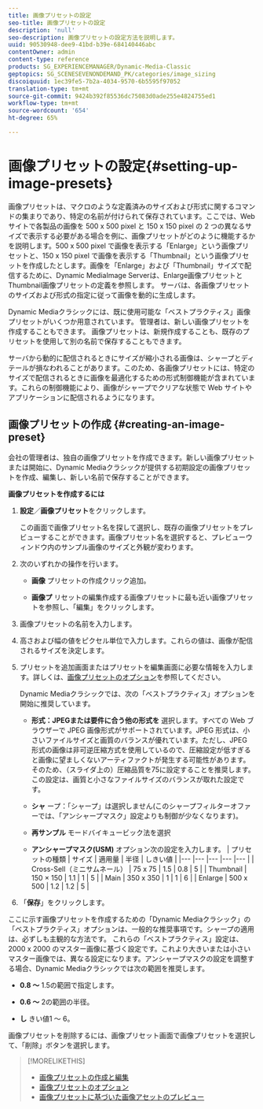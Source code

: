 ```yaml
---
title: 画像プリセットの設定
seo-title: 画像プリセットの設定
description: 'null'
seo-description: 画像プリセットの設定方法を説明します。
uuid: 90530948-dee9-41bd-b39e-684140446abc
contentOwner: admin
content-type: reference
products: SG_EXPERIENCEMANAGER/Dynamic-Media-Classic
geptopics: SG_SCENESEVENONDEMAND_PK/categories/image_sizing
discoiquuid: 1ec39fe5-7b2a-4034-9570-6b5595f97052
translation-type: tm+mt
source-git-commit: 9424b392f85536dc75083d0ade255e4824755ed1
workflow-type: tm+mt
source-wordcount: '654'
ht-degree: 65%

---
```



# 画像プリセットの設定{#setting-up-image-presets}

画像プリセットは、マクロのような定義済みのサイズおよび形式に関するコマンドの集まりであり、特定の名前が付けられて保存されています。ここでは、Web サイトで各製品の画像を 500 x 500 pixel と 150 x 150 pixel の 2 つの異なるサイズで表示する必要がある場合を例に、画像プリセットがどのように機能するかを説明します。500 x 500 pixel で画像を表示する「Enlarge」という画像プリセットと、150 x 150 pixel で画像を表示する「Thumbnail」という画像プリセットを作成したとします。画像を「Enlarge」および「Thumbnail」サイズで配信するために、Dynamic MediaImage Serverは、Enlarge画像プリセットとThumbnail画像プリセットの定義を参照します。 サーバは、各画像プリセットのサイズおよび形式の指定に従って画像を動的に生成します。

Dynamic Mediaクラシックには、既に使用可能な「ベストプラクティス」画像プリセットがいくつか用意されています。 管理者は、新しい画像プリセットを作成することもできます。 画像プリセットは、新規作成することも、既存のプリセットを使用して別の名前で保存することもできます。

サーバから動的に配信されるときにサイズが縮小される画像は、シャープとディテールが損なわれることがあります。このため、各画像プリセットには、特定のサイズで配信されるときに画像を最適化するための形式制御機能が含まれています。これらの制御機能により、画像がシャープでクリアな状態で Web サイトやアプリケーションに配信されるようになります。

## 画像プリセットの作成  {#creating-an-image-preset}

会社の管理者は、独自の画像プリセットを作成できます。新しい画像プリセットまたは開始に、Dynamic Mediaクラシックが提供する初期設定の画像プリセットを作成、編集し、新しい名前で保存することができます。

**画像プリセットを作成するには**

1. **設定**／**画像プリセット**&#x200B;をクリックします。

   この画面で画像プリセット名を探して選択し、既存の画像プリセットをプレビューすることができます。画像プリセット名を選択すると、プレビューウィンドウ内のサンプル画像のサイズと外観が変わります。

1. 次のいずれかの操作を行います。

   * **画像**
プリセットの作成クリック追加。

   * **画像プ**
リセットの編集作成する画像プリセットに最も近い画像プリセットを参照し、「編集」をクリックします。

1. 画像プリセットの名前を入力します。
1. 高さおよび幅の値をピクセル単位で入力します。これらの値は、画像が配信されるサイズを決定します。
1. プリセットを追加画面またはプリセットを編集画面に必要な情報を入力します。詳しくは、[画像プリセットのオプション](application-setup.md#image_preset_options)を参照してください。

   Dynamic Mediaクラシックでは、次の「ベストプラクティス」オプションを開始に推奨しています。

   * **形式：JPEGまたは要件に合う他の形式を**
選択します。すべての Web ブラウザーで JPEG 画像形式がサポートされています。JPEG 形式は、小さいファイルサイズと画質のバランスが優れています。ただし、JPEG 形式の画像は非可逆圧縮方式を使用しているので、圧縮設定が低すぎると画像に望ましくないアーティファクトが発生する可能性があります。そのため、（スライダ上の）圧縮品質を75に設定することを推奨します。 この設定は、画質と小さなファイルサイズのバランスが取れた設定です。

   * **シャ**
ープ：「シャープ」は選択しません(このシャープフィルターオファーでは、「アンシャープマスク」設定よりも制御が少なくなります)。

   * **再サンプル**
モードバイキュービック法を選択

   * **アンシャープマスク(USM)**
オプション次の設定を入力します。
   | プリセットの種類 | サイズ | 適用量 | 半径 | しきい値 |
   |--- |--- |--- |--- |--- |
   | Cross-Sell（ミニサムネール） | 75 x 75 | 1.5 | 0.8 | 5 |
   | Thumbnail | 150 × 150 | 1.1 | 1 | 5 |
   | Main | 350 x 350 | 1 | 1 | 6 |
   | Enlarge | 500 x 500 | 1.2 | 1.2 | 5 |

1. 「**保存**」をクリックします。

ここに示す画像プリセットを作成するための「Dynamic Mediaクラシック」の「ベストプラクティス」オプションは、一般的な推奨事項です。シャープの適用は、必ずしも主観的な方法です。 これらの「ベストプラクティス」設定は、2000 x 2000 のマスター画像に基づく設定です。これより大きいまたは小さいマスター画像では、異なる設定になります。アンシャープマスクの設定を調整する場合、Dynamic Mediaクラシックでは次の範囲を推奨します。

* **0.8 ～**
1.5の範囲で指定します。

* **0.6 ～**
2の範囲の半径。

* **し**
きい値1 ～ 6。

画像プリセットを削除するには、画像プリセット画面で画像プリセットを選択して、「削除」ボタンを選択します。

>[!MORELIKETHIS]
>
>* [画像プリセットの作成と編集](application-setup.md#creating_and_editing_image_presets)
>* [画像プリセットのオプション](application-setup.md#image_preset_options)
>* [画像プリセットに基づいた画像アセットのプレビュー](previewing-asset.md#previewing_an_image_asset_based_on_its_image_preset)

